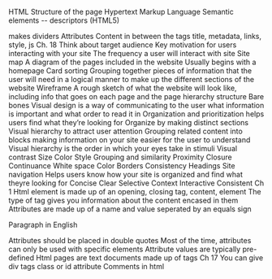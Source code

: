 HTML
Structure of the page
Hypertext Markup Language
Semantic elements -- descriptors (HTML5)
<article></article>
<div> makes dividers 
Attributes
Content in between the tags 
<head> title, metadata, links, style, js
Ch. 18
Think about target audience
Key motivation for users interacting with your site
The frequency a user will interact with site
Site map
A diagram of the pages included in the website
Usually begins with a homepage
Card sorting
Grouping together pieces of information that the user will need in a logical manner to make up the different sections of the website
Wireframe
A rough sketch of what the website will look like, including info that goes on each page and the page hierarchy structure
Bare bones
Visual design is a way of communicating to the user what information is important and what order to read it in
Organization and prioritization helps users find what they’re looking for
Organize by making distinct sections 
Visual hierarchy to attract user attention
Grouping related content into blocks making information on your site easier for the user to understand
Visual hierarchy is the order in which your eyes take in stimuli
Visual contrast
Size
Color
Style 
Grouping and similarity
Proximity
Closure
Continuance
White space
Color
Borders
Consistency
Headings
Site navigation
Helps users know how your site is organized and find what theyre looking for
Concise 
Clear
Selective
Context
Interactive
Consistent
Ch 1
Html element is made up of an opening, closing tag, content, element
The type of tag gives you information about the content encased in them
Attributes are made up of a name and value seperated by an equals sign
<p lang=”en-es”>Paragraph in English</p>
Attributes should be placed in double quotes
Most of the time, attributes can only be used with specific elements
Attribute values are typically pre-defined
Html pages are text documents made up of tags
Ch 17
You can give div tags class or id attribute
Comments in html <!--___→ command forward slash
Doctypes
ID attribute
Class attribute
Block Elements
<h1> <p> <ul> <li>
Inline elements
<a> <b> <em> <img>
<div> allows you to put a group of elements in one block-level box
<span>
<iframe>
Src
Height
Width
Scrolling
Frameborder
Seamless
Meta 
Description
Keywords
Robots
Author
Pragma
Expires
Script
Series of instructions that computer follows one at a time
Statement is what each individual instruction is called 
Each one starts on a new line
Statements end with semicolon
Greeting = ‘good evening’; 
Statements surrounded by curly braces are known as code blocks
Call a method of an object
document.write(‘Good afternoon!’)
Document object represents the entire webpage
Document object has many methods and properties known as members of that object
The . in between is the member operator 
Used to access the member of an object 
write(‘good afternoon’) is the method
write() allows new content to be written into the page where the script element is located 
The ‘Good afternoon’ is a parameter
Paramater is a piece of information given to the method
For example, write() method needs to know what to write into the page
JS runs where it is found in the terminal
